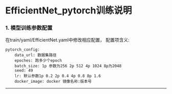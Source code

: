 # EfficientNet_pytorch训练说明

### 1. 模型训练参数配置

在train/yaml/EfficientNet.yaml中修改相应配置， 配置项含义:

```
pytorch_config:
    data_url: 数据集路径
    epoches: 跑多少个epoch
    batch_size: 1p 参数为256 2p 512 4p 1024 8p为2048
    seed: 49
    lr: 默认参数1p 0.2 2p 0.4 4p 0.8 8p 1.6
    docker_image: docker 镜像名称:版本号
```

------







    
